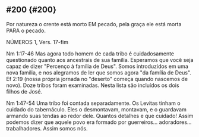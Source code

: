 ## #200 {#200}

Por natureza o crente está morto EM pecado, pela graça ele está morta PARA o pecado.

NÚMEROS 1, Vers. 17-fim

Nm 1:17-46 Mas agora todo homem de cada tribo é cuidadosamente questionado quanto aos ancestrais de sua família. Esperamos que você seja capaz de dizer &quot;Percenço à família de Deus&quot;. Somos introduzidos em uma nova família, e nos alegramos de ler que somos agora &quot;da família de Deus&quot;. Ef 2:19 (nossa própria jornada no &quot;deserto&quot; começa quando nascemos de novo). Doze tribos foram examinadas. Nesta lista são incluídos os dois filhos de José.

Nm 1:47-54 Uma tribo foi contada separadamente. Os Levitas tinham o cuidado do tabernáculo. Eles o desmontavam, montavam, e o guardavam armando suas tendas ao redor dele. Quantos detalhes e que cuidado! Assim podemos dizer que aquele povo era formado por guerreiros... adoradores... trabalhadores. Assim somos nós.